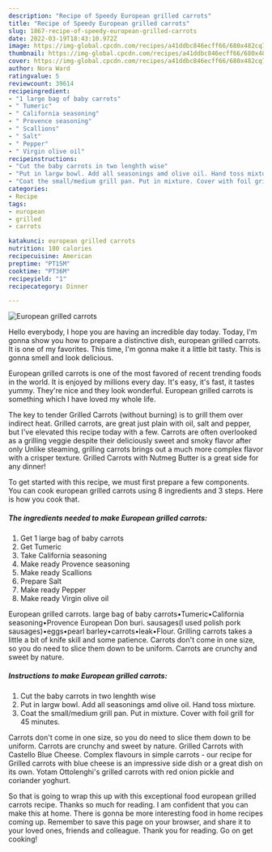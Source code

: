 ```yaml
---
description: "Recipe of Speedy European grilled carrots"
title: "Recipe of Speedy European grilled carrots"
slug: 1867-recipe-of-speedy-european-grilled-carrots
date: 2022-03-19T18:43:10.972Z
image: https://img-global.cpcdn.com/recipes/a41ddbc846ecff66/680x482cq70/european-grilled-carrots-recipe-main-photo.jpg
thumbnail: https://img-global.cpcdn.com/recipes/a41ddbc846ecff66/680x482cq70/european-grilled-carrots-recipe-main-photo.jpg
cover: https://img-global.cpcdn.com/recipes/a41ddbc846ecff66/680x482cq70/european-grilled-carrots-recipe-main-photo.jpg
author: Nora Ward
ratingvalue: 5
reviewcount: 39614
recipeingredient:
- "1 large bag of baby carrots"
- " Tumeric"
- " California seasoning"
- " Provence seasoning"
- " Scallions"
- " Salt"
- " Pepper"
- " Virgin olive oil"
recipeinstructions:
- "Cut the baby carrots in two lenghth wise"
- "Put in largw bowl. Add all seasonings amd olive oil. Hand toss mixture."
- "Coat the small/medium grill pan. Put in mixture. Cover with foil grill for 45 minutes."
categories:
- Recipe
tags:
- european
- grilled
- carrots

katakunci: european grilled carrots 
nutrition: 180 calories
recipecuisine: American
preptime: "PT15M"
cooktime: "PT36M"
recipeyield: "1"
recipecategory: Dinner

---
```



![European grilled carrots](https://img-global.cpcdn.com/recipes/a41ddbc846ecff66/680x482cq70/european-grilled-carrots-recipe-main-photo.jpg)

Hello everybody, I hope you are having an incredible day today. Today, I'm gonna show you how to prepare a distinctive dish, european grilled carrots. It is one of my favorites. This time, I'm gonna make it a little bit tasty. This is gonna smell and look delicious.

European grilled carrots is one of the most favored of recent trending foods in the world. It is enjoyed by millions every day. It's easy, it's fast, it tastes yummy. They're nice and they look wonderful. European grilled carrots is something which I have loved my whole life.

The key to tender Grilled Carrots (without burning) is to grill them over indirect heat. Grilled carrots, are great just plain with oil, salt and pepper, but I&#39;ve elevated this recipe today with a few. Carrots are often overlooked as a grilling veggie despite their deliciously sweet and smoky flavor after only Unlike steaming, grilling carrots brings out a much more complex flavor with a crisper texture. Grilled Carrots with Nutmeg Butter is a great side for any dinner!


To get started with this recipe, we must first prepare a few components. You can cook european grilled carrots using 8 ingredients and 3 steps. Here is how you cook that.

<!--inarticleads1-->

##### The ingredients needed to make European grilled carrots:

1. Get 1 large bag of baby carrots
1. Get  Tumeric
1. Take  California seasoning
1. Make ready  Provence seasoning
1. Make ready  Scallions
1. Prepare  Salt
1. Make ready  Pepper
1. Make ready  Virgin olive oil


European grilled carrots. large bag of baby carrots•Tumeric•California seasoning•Provence European Don buri. sausages(I used polish pork sausages)•eggs•pearl barley•carrots•leak•Flour. Grilling carrots takes a little a bit of knife skill and some patience. Carrots don&#39;t come in one size, so you do need to slice them down to be uniform. Carrots are crunchy and sweet by nature. 

<!--inarticleads2-->

##### Instructions to make European grilled carrots:

1. Cut the baby carrots in two lenghth wise
1. Put in largw bowl. Add all seasonings amd olive oil. Hand toss mixture.
1. Coat the small/medium grill pan. Put in mixture. Cover with foil grill for 45 minutes.


Carrots don&#39;t come in one size, so you do need to slice them down to be uniform. Carrots are crunchy and sweet by nature. Grilled Carrots with Castello Blue Cheese. Complex flavours in simple carrots - our recipe for Grilled carrots with blue cheese is an impressive side dish or a great dish on its own. Yotam Ottolenghi&#39;s grilled carrots with red onion pickle and coriander yoghurt. 

So that is going to wrap this up with this exceptional food european grilled carrots recipe. Thanks so much for reading. I am confident that you can make this at home. There is gonna be more interesting food in home recipes coming up. Remember to save this page on your browser, and share it to your loved ones, friends and colleague. Thank you for reading. Go on get cooking!
